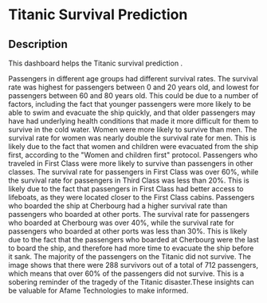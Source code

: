 
# Titanic Survival Prediction


## Description

This dashboard helps the Titanic survival prediction .

Passengers in different age groups had different survival rates. The survival rate was highest for passengers between 0 and 20 years old, and lowest for passengers between 60 and 80 years old. This could be due to a number of factors, including the fact that younger passengers were more likely to be able to swim and evacuate the ship quickly, and that older passengers may have had underlying health conditions that made it more difficult for them to survive in the cold water.
Women were more likely to survive than men. The survival rate for women was nearly double the survival rate for men. This is likely due to the fact that women and children were evacuated from the ship first, according to the "Women and children first" protocol.
Passengers who traveled in First Class were more likely to survive than passengers in other classes. The survival rate for passengers in First Class was over 60%, while the survival rate for passengers in Third Class was less than 20%. This is likely due to the fact that passengers in First Class had better access to lifeboats, as they were located closer to the First Class cabins.
Passengers who boarded the ship at Cherbourg had a higher survival rate than passengers who boarded at other ports. The survival rate for passengers who boarded at Cherbourg was over 40%, while the survival rate for passengers who boarded at other ports was less than 30%. This is likely due to the fact that the passengers who boarded at Cherbourg were the last to board the ship, and therefore had more time to evacuate the ship before it sank.
The majority of the passengers on the Titanic did not survive. The image shows that there were 288 survivors out of a total of 712 passengers, which means that over 60% of the passengers did not survive. This is a sobering reminder of the tragedy of the Titanic disaster.These insights can be valuable for Afame Technologies to make informed. 
